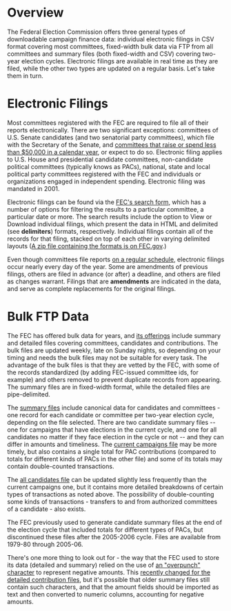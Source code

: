 Overview
==========

The Federal Election Commission offers three general types of downloadable campaign finance data: individual electronic filings in CSV format covering most committees, fixed-width bulk data via FTP from all committees and summary files (both fixed-width and CSV) covering two-year election cycles. Electronic filings are available in real time as they are filed, while the other two types are updated on a regular basis. Let's take them in turn.

Electronic Filings
========

Most committees registered with the FEC are required to file all of their reports electronically. There are two significant exceptions: committees of U.S. Senate candidates (and two senatorial party committees), which file with the Secretary of the Senate, and [committees that raise or spend less than $50,000 in a calendar year](http://fec.gov/ans/answers_filing.shtml#Do_I_need_to_file_electronically), or expect to do so. Electronic filing applies to U.S. House and presidential candidate committees, non-candidate political committees (typically knows as PACs), national, state and local political party committees registered with the FEC and individuals or organizations engaged in independent spending. Electronic filing was mandated in 2001.

Electronic filings can be found via the [FEC's search form](http://www.fec.gov/finance/disclosure/efile_search.shtml), which has a number of options for filtering the results to a particular committee, a particular date or more. The search results include the option to View or Download individual filings, which present the data in HTML and delimited (see __delimiters__) formats, respectively. Individual filings contain all of the records for that filing, stacked on top of each other in varying delimited layouts ([A zip file containing the formats is on FEC.gov](http://www.fec.gov/elecfil/eFilingFormats.zip).)

Even though committees file reports [on a regular schedule](http://www.fec.gov/info/report_dates.shtml), electronic filings occur nearly every day of the year. Some are amendments of previous filings, others are filed in advance (or after) a deadline, and others are filed as changes warrant. Filings that are __amendments__ are indicated in the data, and serve as complete replacements for the original filings.

Bulk FTP Data
========

The FEC has offered bulk data for years, and [its offerings](http://www.fec.gov/finance/disclosure/ftp_download.shtml) include summary and detailed files covering committees, candidates and contributions. The bulk files are updated weekly, late on Sunday nights, so depending on your timing and needs the bulk files may not be suitable for every task. The advantage of the bulk files is that they are vetted by the FEC, with some of the records standardized (by adding FEC-issued committee ids, for example) and others removed to prevent duplicate records from appearing. The summary files are in fixed-width format, while the detailed files are pipe-delimited.

The [summary files](http://www.fec.gov/finance/disclosure/ftpsum.shtml) include canonical data for candidates and committees - one record for each candidate or committee per two-year election cycle, depending on the file selected. There are two candidate summary files -- one for campaigns that have elections in the current cycle, and one for all candidates no matter if they face election in the cycle or not -- and they can differ in amounts and timeliness. The [current campaigns file](ftp://ftp.fec.gov/FEC/webl12.zip) may be more timely, but also contains a single total for PAC contributions (compared to totals for different kinds of PACs in the other file) and some of its totals may contain double-counted transactions.

The [all candidates file](ftp://ftp.fec.gov/FEC/weball12.zip) can be updated slightly less frequently than the current campaigns one, but it contains more detailed breakdowns of certain types of transactions as noted above. The possibility of double-counting some kinds of transactions - transfers to and from authorized committees of a candidate - also exists.

The FEC previously used to generate candidate summary files at the end of the election cycle that included totals for different types of PACs, but discontinued these files after the 2005-2006 cycle. Files are available from 1979-80 through 2005-06.

There's one more thing to look out for - the way that the FEC used to store its data (detailed and summary) relied on the use of [an "overpunch" character](http://www.fec.gov/finance/disclosure/ftpsum.shtml#overpunch) to represent negative amounts. This [recently changed for the detailed contribution files](http://www.fec.gov/blog/disclosure/entry/indiv_oth_and_pas2_file), but it's possible that older summary files still contain such characters, and that the amount fields should be imported as text and then converted to numeric columns, accounting for negative amounts. 